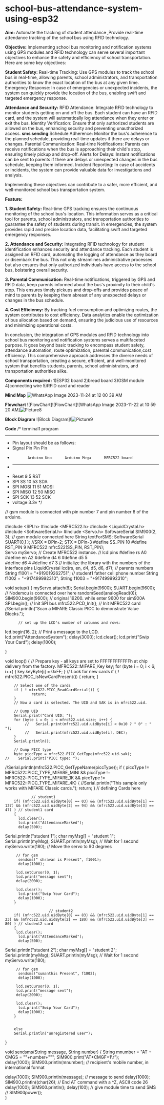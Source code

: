 # school-bus-attendance-system-using-esp32
 **Aim:**
 Automate the tracking of student attendance ,Provide real-time attendance tracking of the school bus using RFID technology. 

**Objective:**
Implementing school bus monitoring and notification systems using GPS modules and RFID technology can serve several important objectives to enhance the safety and efficiency of school transportation. Here are some key objectives:

**Student Safety:**
Real-time Tracking: Use GPS modules to track the school bus in real-time, allowing parents, school administrators, and transportation authorities to know the exact location of the bus at any given time.
Emergency Response: In case of emergencies or unexpected incidents, the system can quickly provide the location of the bus, enabling swift and targeted emergency response.

**Attendance and Security:**
RFID Attendance: Integrate RFID technology to monitor students getting on and off the bus. Each student can have an RFID card, and the system will automatically log attendance when they enter or exit the bus.
Identity Verification: Ensure that only authorized students are allowed on the bus, enhancing security and preventing unauthorized access.
**sms sending**
Schedule Adherence: Monitor the bus's adherence to the planned schedule, providing real-time updates if there are delays or changes.
Parental Communication:
Real-time Notifications: Parents can receive notifications when the bus is approaching their child's stop, ensuring timely pickup and drop-off.
Alerts for Delays: Instant notifications can be sent to parents if there are delays or unexpected changes in the bus schedule, keeping them informed.
Incident Reporting: In case of accidents or incidents, the system can provide valuable data for investigations and analysis.

Implementing these objectives can contribute to a safer, more efficient, and well-monitored school bus transportation system.

**Feature:** 

**1. Student Safety:**
Real-time GPS tracking ensures the continuous monitoring of the school bus's location. This information serves as a critical tool for parents, school administrators, and transportation authorities to guarantee the safety of students during transit. In emergencies, the system provides rapid and precise location data, facilitating swift and targeted emergency responses.

**2. Attendance and Security:**
Integrating RFID technology for student identification enhances security and attendance tracking. Each student is assigned an RFID card, automating the logging of attendance as they board or disembark the bus. This not only streamlines administrative processes but also ensures that only authorized individuals have access to the school bus, bolstering overall security.

**3. Parental Communication:**
Real-time notifications, triggered by GPS and RFID data, keep parents informed about the bus's proximity to their child's stop. This ensures timely pickups and drop-offs and provides peace of mind to parents by keeping them abreast of any unexpected delays or changes in the bus schedule.

**4. Cost Efficiency:**
By tracking fuel consumption and optimizing routes, the system contributes to cost efficiency. Data analytics enable the optimization of bus allocation based on demand, ensuring the judicious use of resources and minimizing operational costs.

In conclusion, the integration of GPS modules and RFID technology into school bus monitoring and notification systems serves a multifaceted purpose. It goes beyond basic tracking to encompass student safety, attendance automation, route optimization, parental communication,cost efficiency. This comprehensive approach addresses the diverse needs of school transportation, creating a secure, efficient, and well-monitored system that benefits students, parents, school administrators, and transportation authorities alike.

**Components required:**
1)ESP32 board
2)bread board
3)GSM module
4)connecting wire
5)RFID card and reader

**Mind Map**
![WhatsApp Image 2023-11-24 at 12 00 39 AM](https://github.com/Sumanthpoojaryy/school-bus-monitoring-system-using-esp32/assets/149647214/48822a00-5198-437b-87aa-43ad89853dae)




**Flowchart**
![FlowChart]![FlowChart]![WhatsApp Image 2023-11-22 at 10 59 20 AM]![Picture8](https://github.com/Sumanthpoojaryy/school-bus-monitoring-system-using-esp32/assets/149647214/5d33932a-bb31-4579-a1fa-57847c08f0b3)


**Block Diagram**
![Block Diagram]!![Picture9](https://github.com/Sumanthpoojaryy/school-bus-monitoring-system-using-esp32/assets/149647214/2e5cca5f-ee68-4d6d-b300-43a14d4b1f97)

**Code**
/* terminal1 program
 
 ----------------------------------------------------------------------------- 
 * Pin layout should be as follows:
 * Signal     Pin              Pin               Pin
 *            Arduino Uno      Arduino Mega      MFRC522 board
 * ------------------------------------------------------------
 * Reset      9                5                 RST
 * SPI SS     10               53                SDA
 * SPI MOSI   11               51                MOSI
 * SPI MISO   12               50                MISO
 * SPI SCK    13               52                SCK
 * voltage 3.3v 
 */
 
 
 // gsm module is connected with pin number 7 and pin number 8 of the arduino. 

#include <SPI.h>
#include <MFRC522.h>
#include <LiquidCrystal.h>
#include <SoftwareSerial.h>
#include <Servo.h>
SoftwareSerial SIM900(2, 3); // gsm module connected here
String textForSMS;
SoftwareSerial SUART(0,1 ); //SRX = DPin-2; STX = DPin-3
#define SS_PIN 10
#define RST_PIN 9
MFRC522 mfrc522(SS_PIN, RST_PIN);  
Servo myServo;      // Create MFRC522 instance.
// lcd pins
#define rs A0
#define en A2 
#define d4 6 
#define d5 5  
#define d6 4 
#define d7 3 
// initialize the library with the numbers of the interface pins
LiquidCrystal lcd(rs, en, d4, d5, d6, d7);
// parents numbers 
String f1001 = "+919019262751"; // student1 father cell phone number
String f1002 = "+917499992310"; 
String f1003 = "+917499992310"; 

void setup() {
  myServo.attach(8);
        Serial.begin(9600); 
         SUART.begin(9600);       // Nodemcu is connected over here
        randomSeed(analogRead(0));
        SIM900.begin(9600); // original 19200. while enter 9600 for sim900A
        SPI.begin();                // Init SPI bus
        mfrc522.PCD_Init();        // Init MFRC522 card
        //Serial.println("Scan a MIFARE Classic PICC to demonstrate Value Blocks.");
        
          // set up the LCD's number of columns and rows: 
  lcd.begin(16, 2);
  // Print a message to the LCD.
  lcd.print("AttendanceSystem");
  delay(3000); 
  lcd.clear(); 
  lcd.print("Swip Your Card"); 
  delay(1000); 
  
  
}

void loop() {
        // Prepare key - all keys are set to FFFFFFFFFFFFh at chip delivery from the factory.
        MFRC522::MIFARE_Key key;
        for (byte i = 0; i < 6; i++) {
                key.keyByte[i] = 0xFF;
        }
        // Look for new cards
        if ( ! mfrc522.PICC_IsNewCardPresent()) {
                return;
        }

        // Select one of the cards
        if ( ! mfrc522.PICC_ReadCardSerial()) {
                return;
        }
        // Now a card is selected. The UID and SAK is in mfrc522.uid.
        
        // Dump UID
        Serial.print("Card UID: ");
        for (byte i = 0; i < mfrc522.uid.size; i++) {
             //   Serial.print(mfrc522.uid.uidByte[i] < 0x10 ? " 0" : " ");
             //   Serial.print(mfrc522.uid.uidByte[i], DEC);
        } 
        Serial.println();

        // Dump PICC type
        byte piccType = mfrc522.PICC_GetType(mfrc522.uid.sak);
    //    Serial.print("PICC type: ");
//Serial.println(mfrc522.PICC_GetTypeName(piccType));
        if (        piccType != MFRC522::PICC_TYPE_MIFARE_MINI 
                &&        piccType != MFRC522::PICC_TYPE_MIFARE_1K
                &&        piccType != MFRC522::PICC_TYPE_MIFARE_4K) {
                //Serial.println("This sample only works with MIFARE Classic cards.");
                return;
        }
        // defining Cards here 
 
                // student1
        if( (mfrc522.uid.uidByte[0] == 03) && (mfrc522.uid.uidByte[1] == 137) && (mfrc522.uid.uidByte[2] == 94) && (mfrc522.uid.uidByte[3] == 47) ) // student1 card
        {
          lcd.clear();
          lcd.print("AttendanceMarked");
          delay(500); 
Serial.println("student 1");
    char myMsg[] = "student 1";
     Serial.println(myMsg); 
     SUART.println(myMsg); // Wait for 1 second
  myServo.write(180); // Move the servo to 90 degrees
        
         // for gsm   
          sendsms(" shravan is Present", f1001);
          delay(1000);   
        
         lcd.setCursor(0, 1);
         lcd.print("message sent"); 
         delay(2000); 
         
         lcd.clear(); 
          lcd.print("Swip Your Card");
          delay(1000); 
        }
        
                        // student2
        if( (mfrc522.uid.uidByte[0] == 83) && (mfrc522.uid.uidByte[1] == 23) && (mfrc522.uid.uidByte[2] == 180) && (mfrc522.uid.uidByte[3] == 80) ) // student2 card
        {
         lcd.clear();
          lcd.print("AttendanceMarked");
          delay(500); 
  Serial.println("student 2");
  char myMsg[] = "student 2";
     Serial.println(myMsg); 
     SUART.println(myMsg); // Wait for 1 second
  myServo.write(180); 
        
         // for gsm   
          sendsms("sumanthis Present", f1002);
          delay(1000);   
        
         lcd.setCursor(0, 1);
         lcd.print("message sent"); 
         delay(2000); 
         
         lcd.clear(); 
          lcd.print("Swip Your Card");
          delay(1000); 
        }
       

        else 
        Serial.println("unregistered user");

       
}


void sendsms(String message, String number)
{
String mnumber = "AT + CMGS = \""+number+"\""; 
   SIM900.print("AT+CMGF=1\r");                   
  delay(1000);
 SIM900.println(mnumber);  // recipient's mobile number, in international format
 
  delay(1000);
  SIM900.println(message);                         // message to send
  delay(1000);
  SIM900.println((char)26);                        // End AT command with a ^Z, ASCII code 26
  delay(1000); 
  SIM900.println();
  delay(100);                                     // give module time to send SMS
 // SIM900power();  
}











